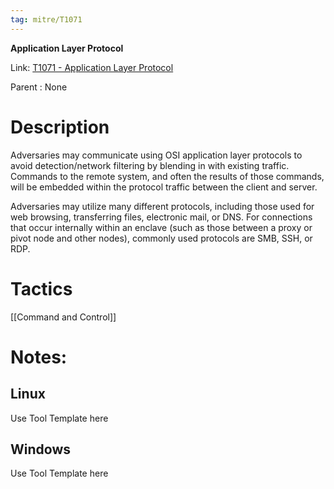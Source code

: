 ```yaml
---
tag: mitre/T1071
---
```


**Application Layer Protocol**

Link: [T1071 - Application Layer Protocol](https://attack.mitre.org/techniques/T1071)

Parent : None


# Description

Adversaries may communicate using OSI application layer protocols to avoid detection/network filtering by blending in with existing traffic. Commands to the remote system, and often the results of those commands, will be embedded within the protocol traffic between the client and server. 

Adversaries may utilize many different protocols, including those used for web browsing, transferring files, electronic mail, or DNS. For connections that occur internally within an enclave (such as those between a proxy or pivot node and other nodes), commonly used protocols are SMB, SSH, or RDP. 

# Tactics


[[Command and Control]]


# Notes:

## Linux

Use Tool Template here

## Windows

Use Tool Template here